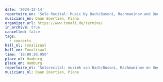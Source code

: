 ```yaml
---
date: '2024-12-14'
repertoire_en: 'Solo Recital: Music by Bach/Busoni, Rachmaninov and Beethoven'
musicians_en: Daan Boertien, Piano
organizer_url: https://www.tonali.de/termine/
in_archive: true
cancelled: false
tags:
  - concerts
hall_nl: Tonalisaal
hall_en: Tonalisaal
time: '18:00:30.950'
place_nl: Hamburg
place_en: Hamburg
repertoire_nl: 'Solorecital: muziek van Bach/Busoni, Rachmaninov en Beethoven'
musicians_nl: Daan Boertien, Piano
---
```

